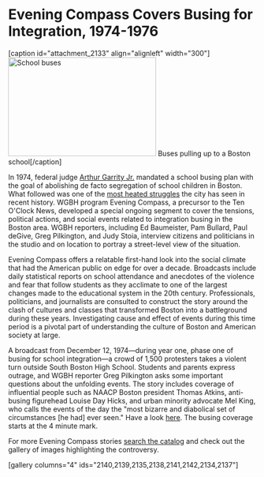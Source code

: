 # Evening Compass Covers Busing for Integration, 1974-1976

[caption id="attachment_2133" align="alignleft" width="300"]<a
href="http://bostonlocaltv.org/blog/wp-content/uploads/2013/11/54634123908_thumbnail.jpg"><img
class="size-medium wp-image-2133 " alt="School buses"
src="http://bostonlocaltv.org/blog/wp-content/uploads/2013/11/54634123908_thumbnail-300x200.jpg"
width="300" height="200" /></a> Buses pulling up to a Boston
school[/caption]

In 1974, federal judge <a
href="http://en.wikipedia.org/wiki/Wendell_Arthur_Garrity_Jr.">Arthur Garrity
Jr.</a> mandated a school busing plan with the goal of abolishing de facto
segregation of school children in Boston. What followed was one of the <a
href="http://en.wikipedia.org/wiki/Boston_busing_crisis">most heated
struggles</a> the city has seen in recent history. WGBH program Evening
Compass, a precursor to the Ten O'Clock News, developed a special ongoing
segment to cover the tensions, political actions, and social events related to
integration busing in the Boston area. WGBH reporters, including Ed
Baumeister, Pam Bullard, Paul deGive, Greg Pilkington, and Judy Stoia,
interview citizens and politicians in the studio and on location to portray a
street-level view of the
situation.

Evening Compass offers a relatable first-hand look into the social climate
that had the American public on edge for over a decade. Broadcasts include
daily statistical reports on school attendance and anecdotes of the violence
and fear that follow students as they acclimate to one of the largest changes
made to the educational system in the 20th century. Professionals,
politicians, and journalists are consulted to construct the story around the
clash of cultures and classes that transformed Boston into a battleground
during these years. Investigating cause and effect of events during this time
period is a pivotal part of understanding the culture of Boston and American
society at
large.

A broadcast from December 12, 1974—during year one, phase one of busing for
school integration—a crowd of 1,500 protesters takes a violent turn outside
South Boston High School. Students and parents express outrage, and WGBH
reporter Greg Pilkington asks some important questions about the unfolding
events. The story includes coverage of influential people such as NAACP Boston
president Thomas Atkins, anti-busing figurehead Louise Day Hicks, and urban
minority advocate Mel King, who calls the events of the day the "most bizarre
and diabolical set of circumstances [he had] ever seen." Have a look <a
href="http://bostonlocaltv.org/catalog/V_LN8RID02NE1W3AK">here</a>. The busing
coverage starts at the 4 minute
mark.

For more Evening Compass stories <a
href="http://bostonlocaltv.org/catalog?utf8=%E2%9C%93&amp;q=evening+compass&amp;search_field=all_fields&amp;x=0&amp;y=0">search
the catalog</a> and check out the gallery of images highlighting the
controversy.

[gallery columns="4"
ids="2140,2139,2135,2138,2141,2142,2134,2137"]